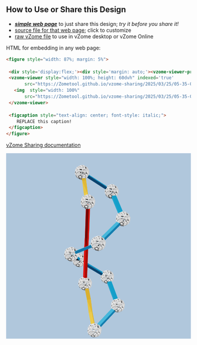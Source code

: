 
## How to Use or Share this Design

 - [***simple web page***](<https://Zometool.github.io/vzome-sharing/2025/03/25/05-35-04-013Z-PRJ-BUB-7-Spiral-Helix/>) to just share this design; *try it before you share it!*
 - [source file for that web page](<https://github.com/Zometool/vzome-sharing/edit/main/2025/03/25/05-35-04-013Z-PRJ-BUB-7-Spiral-Helix/index.md>); click to customize
 - [raw vZome file](<https://raw.githubusercontent.com/Zometool/vzome-sharing/main/2025/03/25/05-35-04-013Z-PRJ-BUB-7-Spiral-Helix/PRJ-BUB-7-Spiral-Helix.vZome>) to use in vZome desktop or vZome Online
 
 HTML for embedding in any web page:
 ```html
<figure style="width: 87%; margin: 5%">
  
  <div style='display:flex;'><div style='margin: auto;'><vzome-viewer-previous label='prev step'></vzome-viewer-previous><vzome-viewer-next label='next step'></vzome-viewer-next></div></div>
  <vzome-viewer style="width: 100%; height: 60dvh" indexed='true'
        src="https://Zometool.github.io/vzome-sharing/2025/03/25/05-35-04-013Z-PRJ-BUB-7-Spiral-Helix/PRJ-BUB-7-Spiral-Helix.vZome" >
    <img  style="width: 100%"
        src="https://Zometool.github.io/vzome-sharing/2025/03/25/05-35-04-013Z-PRJ-BUB-7-Spiral-Helix/PRJ-BUB-7-Spiral-Helix.png" >
  </vzome-viewer>

  <figcaption style="text-align: center; font-style: italic;">
     REPLACE this caption!
  </figcaption>
</figure>

 ```

[vZome Sharing documentation](https://vzome.github.io/vzome/sharing.html#how-it-works)

![Image](<PRJ-BUB-7-Spiral-Helix.png>)

